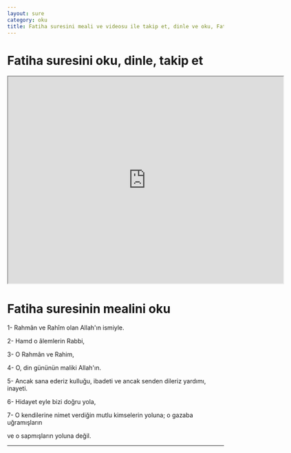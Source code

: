 ```yaml
---
layout: sure
category: oku
title: Fatiha suresini meali ve videosu ile takip et, dinle ve oku, Fatiha dinle, Fatiha meali.
---
```


<div class="container">
  <div class="row">
    <div class="col-lg-12">
      <h1>Fatiha suresini oku, dinle, takip et</h1>
      <div class="div-youtube-embed">
        <iframe width="640" height="480" src="https://www.youtube.com/embed/6CXwMqpa9Ac">frameborder="0" allowfullscreen></iframe>
      </div>
    </div>
  </div>

  <div class="row">
    <div class="col-lg-12">
      <h1>Fatiha suresinin mealini oku</h1>
      <div><p>1- Rahmân ve Rahîm olan Allah'ın ismiyle.</p><p>2- Hamd o âlemlerin Rabbi,</p><p>3- O Rahmân ve Rahim,</p><p>4- O, din gününün maliki Allah'ın.</p><p>5- Ancak sana ederiz kulluğu, ibadeti ve ancak senden dileriz yardımı, inayeti.</p><p>6- Hidayet eyle bizi doğru yola,</p><p>7- O kendilerine nimet verdiğin mutlu kimselerin yoluna; o gazaba uğramışların </p><p>ve o sapmışların yoluna değil.</p><p></p><p></p><p></p><p></p></div>
    </div>
  </div>
</div>
<hr />